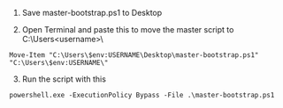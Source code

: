 1. Save master-bootstrap.ps1 to Desktop

2. Open Terminal and paste this to move the master script to C:\Users\<username>\
```
Move-Item "C:\Users\$env:USERNAME\Desktop\master-bootstrap.ps1" "C:\Users\$env:USERNAME\"
```

3. Run the script with this
```
powershell.exe -ExecutionPolicy Bypass -File .\master-bootstrap.ps1
```

